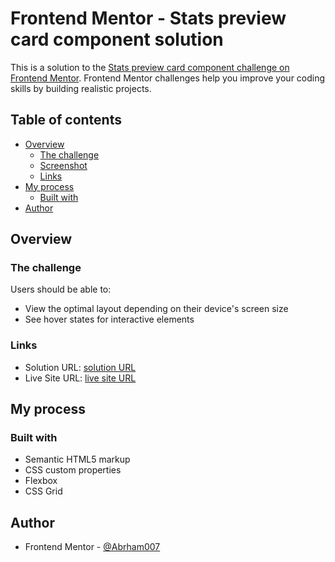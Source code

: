 # Frontend Mentor - Stats preview card component solution

This is a solution to the [Stats preview card component challenge on Frontend Mentor](https://www.frontendmentor.io/challenges/stats-preview-card-component-8JqbgoU62). Frontend Mentor challenges help you improve your coding skills by building realistic projects.

## Table of contents

- [Overview](#overview)
  - [The challenge](#the-challenge)
  - [Screenshot](#screenshot)
  - [Links](#links)
- [My process](#my-process)
  - [Built with](#built-with)
- [Author](#author)

## Overview

### The challenge

Users should be able to:

- View the optimal layout depending on their device's screen size
- See hover states for interactive elements

### Links

- Solution URL: [solution URL](https://github.com/Abrham007/stats-preview-card-component-main.git)
- Live Site URL: [live site URL](https://abrham007.github.io/stats-preview-card-component-main/)

## My process

### Built with

- Semantic HTML5 markup
- CSS custom properties
- Flexbox
- CSS Grid

## Author

- Frontend Mentor - [@Abrham007](https://www.frontendmentor.io/profile/Abrham007)
